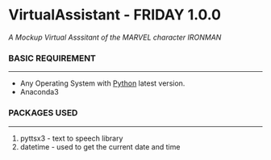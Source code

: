 # VirtualAssistant - FRIDAY 1.0.0

*A Mockup Virtual Asssitant of the MARVEL character IRONMAN*

### BASIC REQUIREMENT
---
  - Any Operating System with [Python](https://www.python.org/downloads/) latest version.
  - Anaconda3 

### PACKAGES USED
---
  1. pyttsx3 - text to speech library
  2. datetime - used to get the current date and time

